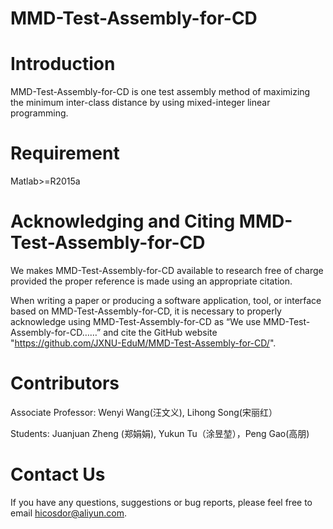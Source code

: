 # MMD-Test-Assembly-for-CD

# Introduction
MMD-Test-Assembly-for-CD is one test assembly method of maximizing the minimum inter-class distance by using mixed-integer linear programming.
# Requirement
Matlab>=R2015a
# Acknowledging and Citing MMD-Test-Assembly-for-CD
We makes MMD-Test-Assembly-for-CD available to research free of charge provided the proper reference is made using an appropriate citation.

When writing a paper or producing a software application, tool, or interface based on MMD-Test-Assembly-for-CD, it is necessary to properly acknowledge using MMD-Test-Assembly-for-CD as “We use MMD-Test-Assembly-for-CD……” and cite the GitHub website "https://github.com/JXNU-EduM/MMD-Test-Assembly-for-CD/".
# Contributors
Associate Professor: Wenyi Wang(汪文义), Lihong Song(宋丽红）

Students: Juanjuan Zheng (郑娟娟), Yukun Tu（涂昱堃），Peng Gao(高朋)
# Contact Us
If you have any questions, suggestions or bug reports, please feel free to email hicosdor@aliyun.com.

